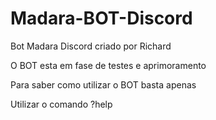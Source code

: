 # Madara-BOT-Discord
Bot Madara Discord criado por Richard

O BOT esta em fase de testes e aprimoramento

Para saber como utilizar o BOT basta apenas 

Utilizar o comando  ?help
